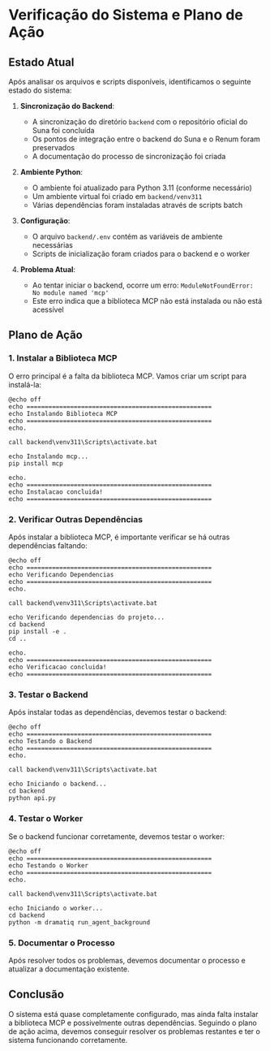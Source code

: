 # Verificação do Sistema e Plano de Ação

## Estado Atual

Após analisar os arquivos e scripts disponíveis, identificamos o seguinte estado do sistema:

1. **Sincronização do Backend**:
   - A sincronização do diretório `backend` com o repositório oficial do Suna foi concluída
   - Os pontos de integração entre o backend do Suna e o Renum foram preservados
   - A documentação do processo de sincronização foi criada

2. **Ambiente Python**:
   - O ambiente foi atualizado para Python 3.11 (conforme necessário)
   - Um ambiente virtual foi criado em `backend/venv311`
   - Várias dependências foram instaladas através de scripts batch

3. **Configuração**:
   - O arquivo `backend/.env` contém as variáveis de ambiente necessárias
   - Scripts de inicialização foram criados para o backend e o worker

4. **Problema Atual**:
   - Ao tentar iniciar o backend, ocorre um erro: `ModuleNotFoundError: No module named 'mcp'`
   - Este erro indica que a biblioteca MCP não está instalada ou não está acessível

## Plano de Ação

### 1. Instalar a Biblioteca MCP

O erro principal é a falta da biblioteca MCP. Vamos criar um script para instalá-la:

```batch
@echo off
echo ===================================================
echo Instalando Biblioteca MCP
echo ===================================================
echo.

call backend\venv311\Scripts\activate.bat

echo Instalando mcp...
pip install mcp

echo.
echo ===================================================
echo Instalacao concluida!
echo ===================================================
```

### 2. Verificar Outras Dependências

Após instalar a biblioteca MCP, é importante verificar se há outras dependências faltando:

```batch
@echo off
echo ===================================================
echo Verificando Dependencias
echo ===================================================
echo.

call backend\venv311\Scripts\activate.bat

echo Verificando dependencias do projeto...
cd backend
pip install -e .
cd ..

echo.
echo ===================================================
echo Verificacao concluida!
echo ===================================================
```

### 3. Testar o Backend

Após instalar todas as dependências, devemos testar o backend:

```batch
@echo off
echo ===================================================
echo Testando o Backend
echo ===================================================
echo.

call backend\venv311\Scripts\activate.bat

echo Iniciando o backend...
cd backend
python api.py
```

### 4. Testar o Worker

Se o backend funcionar corretamente, devemos testar o worker:

```batch
@echo off
echo ===================================================
echo Testando o Worker
echo ===================================================
echo.

call backend\venv311\Scripts\activate.bat

echo Iniciando o worker...
cd backend
python -m dramatiq run_agent_background
```

### 5. Documentar o Processo

Após resolver todos os problemas, devemos documentar o processo e atualizar a documentação existente.

## Conclusão

O sistema está quase completamente configurado, mas ainda falta instalar a biblioteca MCP e possivelmente outras dependências. Seguindo o plano de ação acima, devemos conseguir resolver os problemas restantes e ter o sistema funcionando corretamente.